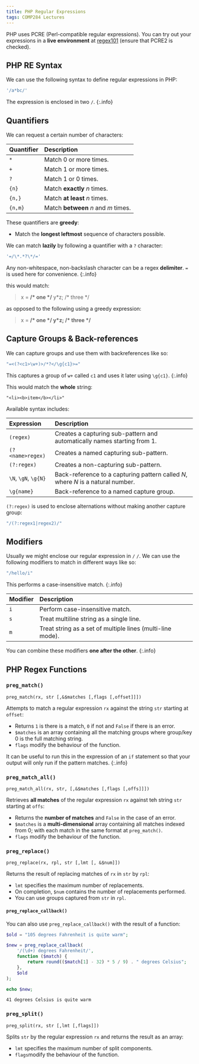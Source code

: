 ```yaml
---
title: PHP Regular Expressions
tags: COMP284 Lectures
---
```

PHP uses PCRE (Perl-compatible regular expressions). You can try out your expressions in a **live environment** at [regex101](https://regex101.com/) (ensure that PCRE2 is checked).

## PHP RE Syntax
We can use the following syntax to define regular expressions in PHP:

```php
'/a*bc/'
```

The expression is enclosed in two `/`.
{:.info}

## Quantifiers
We can request a certain number of characters:

| Quantifier | Description |
| :-- | :-- |
| `*` | Match 0 or more times. |
| `+` | Match 1 or more times. |
| `?` | Match 1 or 0 times. |
| `{n}` | Match **exactly** $n$ times. |
| `{n,}` | Match **at least** $n$ times. |
| `{n,m}` | Match **between** $n$ and $m$ times. |

These quantifiers are **greedy**:

* Match the **longest leftmost** sequence of characters possible.

We can match **lazily** by following a quantifier with a `?` character:

```php
'=/\*.*?\*/='
```

Any non-whitespace, non-backslash character can be a regex **delimiter**. `=` is used here for convenience.
{:.info}

this would match:

> x = **/\* one \*/** y\*z; /\* three \*/

as opposed to the following using a greedy expression:

> x = **/\* one \*/ y\*z; /\* three \*/**

## Capture Groups & Back-references
We can capture groups and use them with backreferences like so:

```php
"=<(?<c1>\w+)>/*?</\g{c1}>="
```

This captures a group of `w+` called `c1` and uses it later using `\g{c1}`.
{:.info}

This would match the **whole** string:

```
"<li><b>item</b></li>"
```

Available syntax includes:

| Expression | Description |
| :-- | :-- |
| `(regex)` | Creates a capturing sub-pattern and automatically names starting from 1. |
| `(?<name>regex)` | Creates a named capturing sub-pattern. |
| `(?:regex)` | Creates a non-capturing sub-pattern. |
| `\N`, `\gN`, `\g{N}` | Back-reference to a capturing pattern called $N$, where $N$ is a natural number. |
| `\g{name}` | Back-reference to a named capture group. |

`(?:regex)` is used to enclose alternations without making another capture group:

```php
"/(?:regex1|regex2)/"
```

## Modifiers 
Usually we might enclose our regular expression in `/` `/`. We can use the following modifiers to match in different ways like so:

```php
"/hello/i"
```

This performs a case-insensitive match.
{:.info}

| Modifier | Description |
| :-- | :-- |
| `i` | Perform case-insensitive match. |
| `s` | Treat multiline string as a single line. |
| `m` | Treat string as a set of multiple lines (multi-line mode). |

You can combine these modifiers **one after the other**.
{:.info}

## PHP Regex Functions
### `preg_match()`

```
preg_match(rx, str [,&$matches [,flags [,offset]]])
```

Attempts to match a regular expression `rx` against the string `str` starting at `offset`:

* Returns `1` is there is a match, `0` if not and `False` if there is an error.
* `$matches` is an array containing all the matching groups where group/key 0 is the full matching string.
* `flags` modify the behaviour of the function.

It can be useful to run this in the expression of an `if` statement so that your output will only run if the pattern matches.
{:.info}

### `preg_match_all()`

```
preg_match_all(rx, str, [,&$matches [,flags [,offs]]])
```

Retrieves **all matches** of the regular expression `rx` against teh string `str` starting at `offs`:

* Returns the **number of matches** and `False` in the case of an error.
* `$matches` is a **multi-dimensional** array containing all matches indexed from 0; with each match in the same format at `preg_match()`.
* `flags` modify the behaviour of the function.

### `preg_replace()`

```
preg_replace(rx, rpl, str [,lmt [, &$num]])
```

Returns the result of replacing matches of `rx` in `str` by `rpl`:

* `lmt` specifies the maximum number of replacements.
* On completion, `$num` contains the number of replacements performed.
* You can use groups captured from `str` in `rpl`.

#### `preg_replace_callback()`
You can also use `preg_replace_callback()` with the result of a function:

```php
$old = "105 degrees Fahrenheit is quite warm";

$new = preg_replace_callback(
	'/(\d+) degrees Fahrenheit/',
	function ($match) {
		return round(($match[1] - 32) * 5 / 9) . " degrees Celsius";
	},
	$old
);

echo $new;
```

```
41 degrees Celsius is quite warm
```

### `preg_split()`

```
preg_split(rx, str [,lmt [,flags]])
```

Splits `str` by the regular expression `rx` and returns the result as an array:

* `lmt` specifies the maximum number of split components.
* `flags`modify the behaviour of the function.